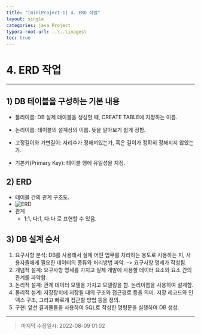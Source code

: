 ```yaml
---
title: "[miniProject-1] 4. ERD 작업"
layout: single
categories: java_Project
typora-root-url: ..\..\images\
toc: true
---
```


# 4. ERD 작업

------

## 1) DB 테이블을 구성하는 기본 내용

- 물리이름: DB 실제 테이블을 생성할 때, CREATE TABLE에 지정하는 이름.

- 논리이름: 테이블의 설계상의 이름. 뜻을 알아보기 쉽게 정함.

- 고정길이와 가변길이: 자리수가 정해져있는가, 혹은 길이가 정확히 정해지지 않았는가.

- 기본키(Primary Key): 테이블 행에 유일성을 지정.

  

## 2) ERD

- 테이블 간의 관계 구조도.
- ![ERD](..\..\images\ERD.jpg)
- 관계
  - 1:1, 다:1, 다:다 로 표현할 수 있음.




## 3) DB 설계 순서

1) 요구사항 분석: DB를 사용해서 실제 어떤 업무를 처리하는 용도로 사용하는 지, 사용자들에게 필요한 데이터의 종류와 처리방법 파악. -> 요구사항 명세가 작성됨.
2) 개념적 설계: 요구사항 명세를 가지고 실제 개발에 사용할 데이터 요소와 요소 간의 관계를 파악함.
3) 논리적 설계: 관계 데이터 모델을 가지고 모델링을 함. 논리이름을 사용하여 설계함.
4) 물리적 설계: 저장장치에 저장될 때의 구조와 접근경로 등을 의미. 저장 레코드와 인덱스 구조, 그리고 빠르게 접근할 방법 등을 정의.
5) 구현: 앞선 결과물들을 사용하여 SQL로 작성한 명령문을 실행하여 DB 생성.

------

> 마지막 수정일시: 2022-08-09 01:02
